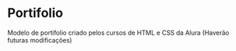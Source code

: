 # Portifolio
 Modelo de portifolio criado pelos cursos de HTML e CSS da Alura (Haverão futuras modificações)
